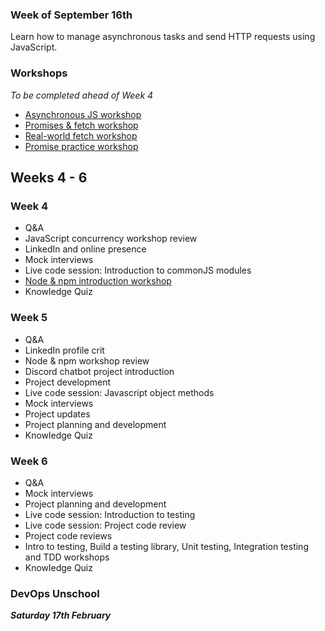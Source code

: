 ### Week of September 16th

Learn how to manage asynchronous tasks and send HTTP requests using JavaScript.

### Workshops

_To be completed ahead of Week 4_

- [Asynchronous JS workshop](/workshops/functions-callbacks-async/)
- [Promises & fetch workshop](/workshops/learn-fetch/)
- [Real-world fetch workshop](/workshops/real-world-fetch)
- [Promise practice workshop](/workshops/promise-practice/)

## Weeks 4 - 6

### Week 4

- Q&A
- JavaScript concurrency workshop review
- LinkedIn and online presence
- Mock interviews
- Live code session: Introduction to commonJS modules
- [Node & npm introduction workshop](/workshops/node-npm-intro/)
- Knowledge Quiz

### Week 5

- Q&A
- LinkedIn profile crit
- Node & npm workshop review
- Discord chatbot project introduction
- Project development
- Live code session: Javascript object methods
- Mock interviews
- Project updates
- Project planning and development
- Knowledge Quiz

### Week 6

- Q&A
- Mock interviews
- Project planning and development
- Live code session: Introduction to testing
- Live code session: Project code review
- Project code reviews
- Intro to testing, Build a testing library, Unit testing, Integration testing and TDD workshops
- Knowledge Quiz

### DevOps Unschool

**_Saturday 17th February_**

